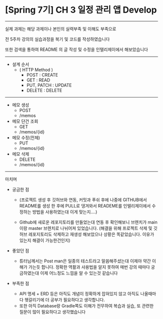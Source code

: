 # [Spring 7기] CH 3 일정 관리 앱 Develop 

------

실제 과제는 해당 과제이나 본인의 실력부족 및 이해도 부족으로


전 5주차 강의의 실습과정을 복기 및 코드를 작성하였습니다


또한 검색을 통하여 README 의 글 작성 및 수정을 인텔리제이에서
해보았습니다



------

- 설계 순서
  - ( HTTP Method )
      - POST : CREATE
      - GET : READ
      - PUT, PATCH : UPDATE
      - DELETE : DELETE

-----
- 메모 생성
    - POST
    - /memos
- 메모 단건 조회
    - GET
    - /memos/{id}
- 메모 수정(전체)
    - PUT
    - /memos/{id}
- 메모 삭제
    - DELETE
    - /memos/{id}
-----
 
마치며

- 궁금한 점  
  - (프로젝트 생성 후 깃허브와 연동, 커밋과 푸쉬 후에 나중에 GITHUB에서 README를 생성 한 후에 PULL로 댕겨와서 READEME를
  인텔리제이에서 수정하는 방법을 사용하였는대 이게 맞는지....)
  
  - Github에 새로운 레포지토리를 만들었는대 연동 후 확인해보니 브렌치가 main이랑 master 브렌치로 나뉘어져 있었습니다.
    (해결을 위해 프로젝트 삭제 및 깃 허브 레포지토리도 삭제하고 재생성 해보았으나 상황은 똑같았습니다. 이유가 있는지 해결이 가능한건인지)

- 좋았던 점
  - 튜터님께서는 Post man은 일종의 테스트라고 말씀해주셨는대 이제야 약간 이해가 가는듯 합니다. 정확한 역활과 사용법을 알지 못하여 매번 강의 때마다
    궁금하였는대 이제 어느정도 느낌을 알 수 있는것 같습니다
  
- 부족한 점
  - API 명세 + ERD 등은 아직도 개념이 정확하게 잡혀있지 않고 아직도 나올때마다 헷갈리기에 더 공부가 필요하다고 생각합니다.
  - 또한 아직 Database랑 Gradle쪽도 이해가 전무하여 복습과 실습, 또 관련한 질문이 많이 필요하다고 생각했습니다
